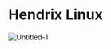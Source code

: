 # Hendrix Linux
![Untitled-1](https://user-images.githubusercontent.com/84295131/183569842-4356103a-b39a-496a-b6a5-22257c43dc1b.png)
